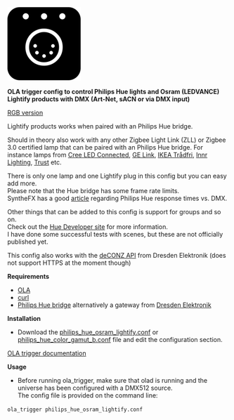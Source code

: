 ![DMX-Hue](dmxhue.png)

**OLA trigger config to control Philips Hue lights and Osram (LEDVANCE) Lightify products with DMX (Art-Net, sACN or via DMX input)**

[RGB version](https://github.com/gobo-ws/ola-trigger-rgb-hue-dmx)  

Lightify products works when paired with an Philips Hue bridge.

Should in theory also work with any other Zigbee Light Link (ZLL) or Zigbee 3.0 certified lamp that can be paired with an Philips Hue bridge.
For instance lamps from [Cree LED Connected](http://creebulb.com/connected), [GE Link](https://www.gelinkbulbs.com/), [IKEA Trådfri](https://www.ikea.com/gb/en/products/lighting/smart-lighting), [Innr Lighting](https://www.innrlighting.com/en/), [Trust](https://www.trust.com/zigbee) etc.

There is only one lamp and one Lightify plug in this config but you can easy add more.    
Please note that the Hue bridge has some frame rate limits.  
SyntheFX has a good [article](http://support.synthe-fx.com/customer/portal/articles/1330326-philips-hue-response-times-vs-dmx) regarding Philips Hue response times vs. DMX.

Other things that can be added to this config is support for groups and so on.  
Check out the [Hue Developer site](https://developers.meethue.com) for more information.  
I have done some successful tests with scenes, but these are not officially published yet.

This config also works with the [deCONZ API](https://dresden-elektronik.github.io/deconz-rest-doc/) from Dresden Elektronik (does not support HTTPS at the moment though)

**Requirements**

* [OLA](https://www.openlighting.org/ola/)
* [curl](https://curl.haxx.se/)
* [Philips Hue bridge](https://www2.meethue.com) alternatively a gateway from [Dresden Elektronik](https://www.dresden-elektronik.de/funktechnik/solutions/wireless-light-control/gateways/?L=1)

**Installation**
  
* Download the [philips_hue_osram_lightify.conf](philips_hue_osram_lightify.conf) or [philips_hue_color_gamut_b.conf](philips_hue_color_gamut_b.conf) file and edit the configuration section.

[OLA trigger documentation](https://www.openlighting.org/ola/advanced-topics/ola-dmx-trigger/)

**Usage** 

* Before running ola_trigger, make sure that olad is running and the universe has been configured with a DMX512 source.  
The config file is provided on the command line:

`ola_trigger philips_hue_osram_lightify.conf`

